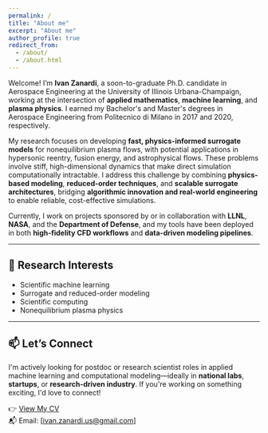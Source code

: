 ```yaml
---
permalink: /
title: "About me"
excerpt: "About me"
author_profile: true
redirect_from: 
  - /about/
  - /about.html
---
```


Welcome! I’m **Ivan Zanardi**, a soon-to-graduate Ph.D. candidate in Aerospace Engineering at the University of Illinois Urbana-Champaign, working at the intersection of **applied mathematics**, **machine learning**, and **plasma physics**. I earned my Bachelor's and Master's degrees in Aerospace Engineering from Politecnico di Milano in 2017 and 2020, respectively.

My research focuses on developing **fast, physics-informed surrogate models** for nonequilibrium plasma flows, with potential applications in hypersonic reentry, fusion energy, and astrophysical flows. These problems involve stiff, high-dimensional dynamics that make direct simulation computationally intractable. I address this challenge by combining **physics-based modeling**, **reduced-order techniques**, and **scalable surrogate architectures**, bridging **algorithmic innovation and real-world engineering** to enable reliable, cost-effective simulations.

Currently, I work on projects sponsored by or in collaboration with **LLNL**, **NASA**, and the **Department of Defense**, and my tools have been deployed in both **high-fidelity CFD workflows** and **data-driven modeling pipelines**.

---

## 🎯 Research Interests

- Scientific machine learning
- Surrogate and reduced-order modeling
- Scientific computing
- Nonequilibrium plasma physics  

---

## 📫 Let’s Connect

I'm actively looking for postdoc or research scientist roles in applied machine learning and computational modeling—ideally in **national labs**, **startups**, or **research-driven industry**. If you're working on something exciting, I'd love to connect!

👉 [View My CV](/files/resume_ivan_zanardi.pdf)  
📬 Email: [ivan.zanardi.us@gmail.com]
